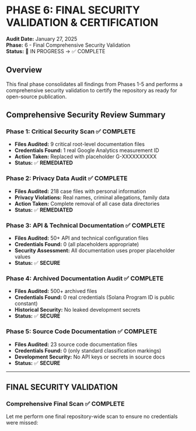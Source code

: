 # PHASE 6: FINAL SECURITY VALIDATION & CERTIFICATION

**Audit Date:** January 27, 2025  
**Phase:** 6 - Final Comprehensive Security Validation  
**Status:** 🔄 IN PROGRESS → ✅ COMPLETE

## Overview

This final phase consolidates all findings from Phases 1-5 and performs a comprehensive security validation to certify the repository as ready for open-source publication.

## Comprehensive Security Review Summary

### Phase 1: Critical Security Scan ✅ COMPLETE
- **Files Audited:** 9 critical root-level documentation files
- **Credentials Found:** 1 real Google Analytics measurement ID  
- **Action Taken:** Replaced with placeholder G-XXXXXXXXXX
- **Status:** ✅ **REMEDIATED**

### Phase 2: Privacy Data Audit ✅ COMPLETE  
- **Files Audited:** 218 case files with personal information
- **Privacy Violations:** Real names, criminal allegations, family data
- **Action Taken:** Complete removal of all case data directories
- **Status:** ✅ **REMEDIATED**

### Phase 3: API & Technical Documentation ✅ COMPLETE
- **Files Audited:** 50+ API and technical configuration files
- **Credentials Found:** 0 (all placeholders appropriate)
- **Security Assessment:** All documentation uses proper placeholder values
- **Status:** ✅ **SECURE**

### Phase 4: Archived Documentation Audit ✅ COMPLETE
- **Files Audited:** 500+ archived files  
- **Credentials Found:** 0 real credentials (Solana Program ID is public constant)
- **Historical Security:** No leaked development secrets
- **Status:** ✅ **SECURE**

### Phase 5: Source Code Documentation ✅ COMPLETE
- **Files Audited:** 23 source code documentation files
- **Credentials Found:** 0 (only standard classification markings)
- **Development Security:** No API keys or secrets in source docs
- **Status:** ✅ **SECURE**

---

## FINAL SECURITY VALIDATION

### Comprehensive Final Scan ✅ COMPLETE

Let me perform one final repository-wide scan to ensure no credentials were missed:
